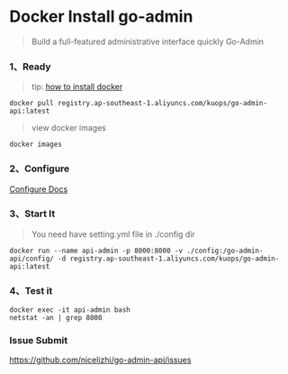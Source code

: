 # Docker Install go-admin
> Build a full-featured administrative interface quickly Go-Admin

### 1、Ready

> tip: [how to install docker](https://nicelizhi.github.io/go-admin-api/guide/install/installdocker)

```
docker pull registry.ap-southeast-1.aliyuncs.com/kuops/go-admin-api:latest 
```
> view docker images
```
docker images
```

### 2、Configure

[Configure Docs](https://nicelizhi.github.io/go-admin-api/guide/configure/)

### 3、Start It

> You need have setting.yml file in ./config dir
```
docker run --name api-admin -p 8000:8000 -v ./config:/go-admin-api/config/ -d registry.ap-southeast-1.aliyuncs.com/kuops/go-admin-api:latest
```

### 4、Test it

```
docker exec -it api-admin bash 
netstat -an | grep 8000
```

### Issue Submit
https://github.com/nicelizhi/go-admin-api/issues

